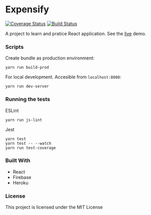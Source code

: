 # Expensify
[![Coverage Status](https://coveralls.io/repos/github/caionnx/react-expensify/badge.svg?branch=master)](https://coveralls.io/github/caionnx/react-expensify?branch=master)
[![Build Status](https://travis-ci.org/caionnx/react-expensify.svg?branch=master)](https://travis-ci.org/caionnx/react-expensify)

A project to learn and pratice React application. See the [live](https://react-expensify-nn.herokuapp.com) demo.

### Scripts

Create bundle as production environment:
```
yarn run build-prod
```
For local development. Accesible from `localhost:8080`:
```
yarn run dev-server
```

### Running the tests

ESLint
```
yarn run js-lint
```
Jest
```
yarn test
yarn test -- --watch
yarn run test-coverage
```
### Built With

* React
* Firebase
* Heroku

### License
This project is licensed under the MIT License
